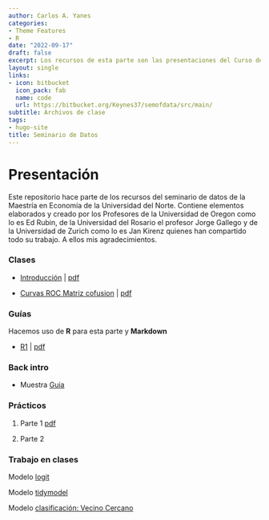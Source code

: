 ```yaml
---
author: Carlos A. Yanes
categories:
- Theme Features
- R
date: "2022-09-17"
draft: false
excerpt: Los recursos de esta parte son las presentaciones del Curso de *Ciencia de datos para la toma de decisiones en economía* del seminario de datos de la Universidad del Norte y el Departamento de economía
layout: single
links:
- icon: bitbucket
  icon_pack: fab
  name: code
  url: https://bitbucket.org/Keynes37/semofdata/src/main/
subtitle: Archivos de clase
tags:
- hugo-site
title: Seminario de Datos
---
```


# Presentación #

Este repositorio hace parte de los recursos del seminario de datos de la Maestría en Economía de la Universidad del Norte. Contiene elementos elaborados y creado por los Profesores de la Universidad de Oregon como lo es Ed Rubin, de la Universidad del Rosario el profesor Jorge Gallego y de la Universidad de Zurich como lo es Jan Kirenz quienes han compartido todo su trabajo. A ellos mis agradecimientos.

### Clases ###

* [Introducción](https://bb.githack.com/Keynes37/semofdata/raw/main/Clases/class00.html) | [pdf](https://bb.githack.com/Keynes37/semofdata/raw/main/Clases/Class-intro.pdf)

* [Curvas ROC Matriz cofusion](https://bb.githack.com/Keynes37/semofdata/raw/main/Clases/class02.html) | [pdf](https://bb.githack.com/Keynes37/semofdata/raw/main/Clases/Class-02.pdf)

### Guías ###

Hacemos uso de **R** para esta parte y **Markdown**

* [R1](https://bb.githack.com/Keynes37/semofdata/raw/main/Clases/class01.html) | [pdf](https://bb.githack.com/Keynes37/semofdata/raw/main/Clases/Data%20Science%2001%20guide.pdf)

### Back intro ###

* Muestra [Guia](https://bb.githack.com/Keynes37/semofdata/raw/main/Practicos-clase/Capstone-3.html)

### Prácticos ###

1. Parte 1 [pdf](https://bb.githack.com/Keynes37/semofdata/raw/main/Practicos-clase/Practico01.pdf)

2. Parte 2 

### Trabajo en clases ###

Modelo [logit](https://bb.githack.com/Keynes37/semofdata/raw/main/Practicos-clase/LogitClass.html)

Modelo [tidymodel](https://bb.githack.com/Keynes37/semofdata/raw/main/Practicos-clase/Capstone-4.html)

Modelo [clasificación: Vecino Cercano](https://bb.githack.com/Keynes37/semofdata/raw/main/Practicos-clase/Capstone-5.html)